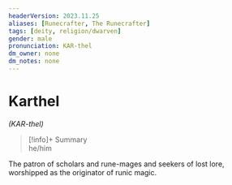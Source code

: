 ```yaml
---
headerVersion: 2023.11.25
aliases: [Runecrafter, The Runecrafter]
tags: [deity, religion/dwarven]
gender: male
pronunciation: KAR-thel
dm_owner: none
dm_notes: none
---
```

# Karthel
*(KAR-thel)*
>[!info]+ Summary  
> he/him

The patron of scholars and rune-mages and seekers of lost lore, worshipped as the originator of runic magic. 